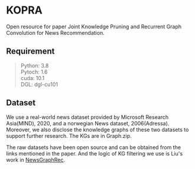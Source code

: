 # KOPRA

Open resource for paper Joint Knowledge Pruning and Recurrent Graph Convolution for News Recommendation.

## Requirement

> Python: 3.8  
> Pytoch: 1.6  
> cuda: 10.1  
> DGL: dgl-cu101  

## Dataset

We use a real-world news dataset provided by Microsoft Research Asia(MIND), 2020, and a norwegian News dataset, 2006(Adressa).
Moreover, we also disclose the knowledge graphs of these two datasets to support further research.
The KGs are in Graph.zip.

The raw datasets have been open source and can be obtained from the links mentioned in the paper.
And the logic of KG filtering we use is Liu's work in [NewsGraphRec](https://github.com/danyang-liu/NewsGraphRec).
